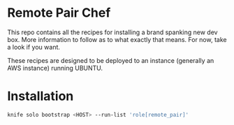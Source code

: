 # Remote Pair Chef

This repo contains all the recipes for installing a brand spanking new dev box.  More information to follow as to what exactly that means.  For now, take a look if you want.
 
These recipes are designed to be deployed to an instance (generally an AWS instance) running UBUNTU.   

# Installation

```sh
knife solo bootstrap <HOST> --run-list 'role[remote_pair]'
```
